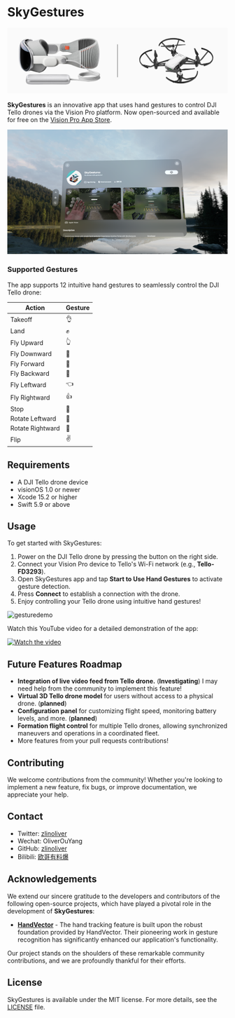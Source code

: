 # SkyGestures

<p align="center">
    <img src="Resources/visionpro&tello.png" alt="SkyGestures Logo" title="SkyGestures" />
</p>

**SkyGestures** is an innovative app that uses hand gestures to control DJI Tello drones via the Vision Pro platform. Now open-sourced and available for free on the [Vision Pro App Store](https://apps.apple.com/us/app/skygestures/id6499123392). 

<p align="center">
    <img src="Resources/skygesturesapp.png" alt="SkyGestures App" />
</p>


### Supported Gestures

The app supports 12 intuitive hand gestures to seamlessly control the DJI Tello drone:

| Action            | Gesture  |
|-------------------|----------|
| Takeoff           | 👌        |
| Land              | ✊        |
| Fly Upward        | 👆        |
| Fly Downward      | 🤏        |
| Fly Forward       | 🤙        |
| Fly Backward      | 🤚        |
| Fly Leftward      | 👈        |
| Fly Rightward     | 👍        |
| Stop              | 🫰        |
| Rotate Leftward   | 🤘        |
| Rotate Rightward  | 🤟        |
| Flip              | ✌️        |

## Requirements

- A DJI Tello drone device
- visionOS 1.0 or newer
- Xcode 15.2 or higher
- Swift 5.9 or above

## Usage

To get started with SkyGestures:

1. Power on the DJI Tello drone by pressing the button on the right side.
2. Connect your Vision Pro device to Tello's Wi-Fi network (e.g., **Tello-FD3293**).
3. Open SkyGestures app and tap **Start to Use Hand Gestures** to activate gesture detection.
4. Press **Connect** to establish a connection with the drone.
5. Enjoy controlling your Tello drone using intuitive hand gestures!

![gesturedemo](Resources/gesture_demo1.gif)

Watch this YouTube video for a detailed demonstration of the app:

[![Watch the video](https://img.youtube.com/vi/3iGqvcmfxfI/sddefault.jpg)](https://www.youtube.com/watch?v=3iGqvcmfxfI)

## Future Features Roadmap

- **Integration of live video feed from Tello drone.** (**Investigating**) I may need help from the community to implement this feature!
- **Virtual 3D Tello drone model** for users without access to a physical drone. (**planned**)
- **Configuration panel** for customizing flight speed, monitoring battery levels, and more. (**planned**)
- **Formation flight control** for multiple Tello drones, allowing synchronized maneuvers and operations in a coordinated fleet.
- More features from your pull requests contributions!


## Contributing

We welcome contributions from the community! Whether you're looking to implement a new feature, fix bugs, or improve documentation, we appreciate your help.

## Contact

- Twitter: [zlinoliver](https://twitter.com/zlinoliver)
- Wechat: OliverOuYang
- GitHub: [zlinoliver](https://github.com/zlinoliver)
- Bilibili: [欧哥有料爆](https://b23.tv/pTpAMIs)

## Acknowledgements

We extend our sincere gratitude to the developers and contributors of the following open-source projects, which have played a pivotal role in the development of **SkyGestures**:

- **[HandVector](https://github.com/XanderXu/HandVector)** - The hand tracking feature is built upon the robust foundation provided by HandVector. Their pioneering work in gesture recognition has significantly enhanced our application's functionality.

Our project stands on the shoulders of these remarkable community contributions, and we are profoundly thankful for their efforts.

## License

SkyGestures is available under the MIT license. For more details, see the [LICENSE](./LICENSE) file.
